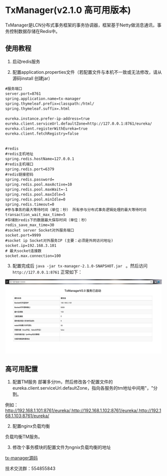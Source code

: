 # TxManager(v2.1.0 高可用版本)
TxManager是LCN分布式事务框架的事务协调器，框架基于Netty做消息通讯，事务控制数据存储在Redis中。

## 使用教程
1. 启动redis服务


2. 配置application.properties文件（若配置文件与本机不一致或无法修改，请从源码install 创建jar）
```
#服务端口
server.port=8761
spring.application.name=tx-manager
spring.thymeleaf.prefix=classpath:/html/
spring.thymeleaf.suffix=.html

eureka.instance.prefer-ip-address=true
eureka.client.serviceUrl.defaultZone=http://127.0.0.1:8761/eureka/
eureka.client.registerWithEureka=true
eureka.client.fetchRegistry=false


#redis
#redis主机地址
spring.redis.hostName=127.0.0.1
#redis主机端口
spring.redis.port=6379
#redis链接密码
spring.redis.password=
spring.redis.pool.maxActive=10
spring.redis.pool.maxWait=-1
spring.redis.pool.maxIdle=5
spring.redis.pool.minIdle=0
spring.redis.timeout=0
#参与事务的最大等待时间（单位：秒） 所有参与分布式事务逻辑处理的最大等待时间
transaction_wait_max_time=5
#存储到redis下的数据最大保存时间（单位：秒）
redis_save_max_time=30
#socket server Socket对外服务端口
socket.port=9999
#socket ip Socket对外服务IP (主要：必须是外网访问地址)
socket.ip=192.168.3.101
# 最大socket连接数
socket.max.connection=100

```

3. 配置完成后 `java -jar tx-manager-2.1.0-SNAPSHOT.jar ` 。然后访问`http://127.0.0.1:8761` 正常如下：

![ ](readme/tx-manager.png)


## 高可用配置

1. 配置TM服务
部署多分tm，然后修改各个配置文件的eureka.client.serviceUrl.defaultZone，指向各服务的tm地址中间用"，"分割。

例如： http://192.168.1.101:8761/eureka/,http://192.168.1.102:8761/eureka/,http://192.168.1.103:8761/eureka/

2. 配置nginx负载均衡

负载均衡TM服务。

3. 修改个事务模块的配置文件为ngnix负载均衡的地址

[tx-manager源码](https://github.com/1991wangliang/tx-lcn/tree/master/tx-manager) 


技术交流群：554855843